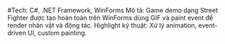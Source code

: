 
#Tech: C#, .NET Framework, WinForms
Mô tả: Game demo dạng Street Fighter được tạo hoàn toàn trên WinForms dùng GIF và paint event để render nhân vật và động tác.
Highlight kỹ thuật: Xử lý animation, event-driven UI, custom painting.


